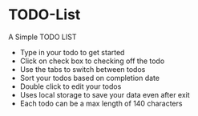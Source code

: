 # TODO-List
A Simple TODO LIST
- Type in your todo to get started
- Click on check box to checking off the todo
- Use the tabs to switch between todos
- Sort your todos based on completion date
- Double click to edit your todos
- Uses local storage to save your data even after exit 
- Each todo can be a max length of 140 characters
